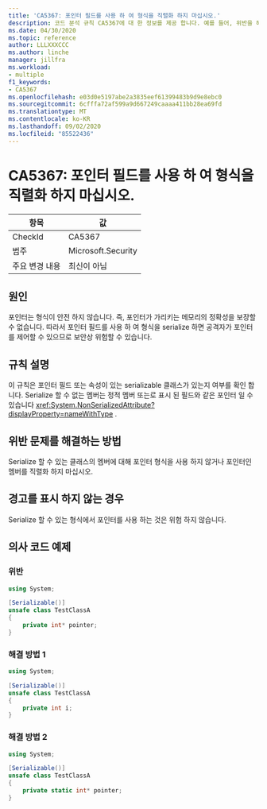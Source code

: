 ```yaml
---
title: 'CA5367: 포인터 필드를 사용 하 여 형식을 직렬화 하지 마십시오.'
description: 코드 분석 규칙 CA5367에 대 한 정보를 제공 합니다. 예를 들어, 위반을 해결 하는 방법, 위반 하는 경우를 포함 합니다.
ms.date: 04/30/2020
ms.topic: reference
author: LLLXXXCCC
ms.author: linche
manager: jillfra
ms.workload:
- multiple
f1_keywords:
- CA5367
ms.openlocfilehash: e03d0e5197abe2a3835eef61399483b9d9e8ebc0
ms.sourcegitcommit: 6cfffa72af599a9d667249caaaa411bb28ea69fd
ms.translationtype: MT
ms.contentlocale: ko-KR
ms.lasthandoff: 09/02/2020
ms.locfileid: "85522436"
---
```

# <a name="ca5367-do-not-serialize-types-with-pointer-fields"></a>CA5367: 포인터 필드를 사용 하 여 형식을 직렬화 하지 마십시오.

|항목|값|
|-|-|
|CheckId|CA5367|
|범주|Microsoft.Security|
|주요 변경 내용|최신이 아님|

## <a name="cause"></a>원인

포인터는 형식이 안전 하지 않습니다. 즉, 포인터가 가리키는 메모리의 정확성을 보장할 수 없습니다. 따라서 포인터 필드를 사용 하 여 형식을 serialize 하면 공격자가 포인터를 제어할 수 있으므로 보안상 위험할 수 있습니다.

## <a name="rule-description"></a>규칙 설명

이 규칙은 포인터 필드 또는 속성이 있는 serializable 클래스가 있는지 여부를 확인 합니다. Serialize 할 수 없는 멤버는 정적 멤버 또는로 표시 된 필드와 같은 포인터 일 수 있습니다 <xref:System.NonSerializedAttribute?displayProperty=nameWithType> .

## <a name="how-to-fix-violations"></a>위반 문제를 해결하는 방법

Serialize 할 수 있는 클래스의 멤버에 대해 포인터 형식을 사용 하지 않거나 포인터인 멤버를 직렬화 하지 마십시오.

## <a name="when-to-suppress-warnings"></a>경고를 표시 하지 않는 경우

Serialize 할 수 있는 형식에서 포인터를 사용 하는 것은 위험 하지 않습니다.

## <a name="pseudo-code-examples"></a>의사 코드 예제

### <a name="violation"></a>위반

```csharp
using System;

[Serializable()]
unsafe class TestClassA
{
    private int* pointer;
} 
```

### <a name="solution-1"></a>해결 방법 1

```csharp
using System;

[Serializable()]
unsafe class TestClassA
{
    private int i;
} 
```

### <a name="solution-2"></a>해결 방법 2

```csharp
using System;

[Serializable()]
unsafe class TestClassA
{
    private static int* pointer;
} 
```
